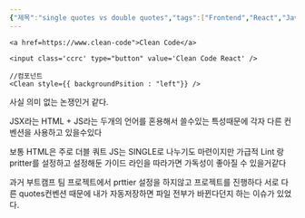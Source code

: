 ```yaml
---
{"제목":"single quotes vs double quotes","tags":["Frontend","React","JavaScript","HTML"],"dg-publish":true,"permalink":"/공부/Frontend/single quotes vs double quotes/","dgPassFrontmatter":true,"created":"2024-10-02T01:10:20.712+09:00","updated":"2025-04-21T10:21:33.908+09:00"}
---
```


```tsx
<a href=https://www.clean-code">Clean Code</a>
```

```tsx
<input class='ccrc' type="button" value='Clean Code React' />
```

```tsx
//컴포넌트
<Clean style={{ backgroundPsition : "left"}} />
```


사실 의미 없는 논쟁인거 같다.

JSX라는 HTML + JS라는 두개의 언어를 혼용해서 쓸수있는 특성때문에
각자 다른 컨벤션을 사용하고 있을수있다

보통 HTML은 주로 더블 쿼트 JS는 SINGLE로 나누기도 마련이지만 가급적 Lint 랑 pritter를 설정하고 설정해둔 가이드 라인을 따라가면 가독성이 좋아질 수 있을거같다 

과거 부트캠프 팀 프로젝트에서 prttier 설정을 하지않고 프로젝트를 진행하다 서로 다른 quotes컨벤션 때문에 내가 자동저장하면 파일 전부가 바뀐다던지 하는 이슈가 있었다.
